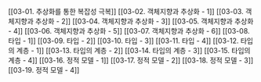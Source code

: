 [[03-01. 추상화를 통한 복잡성 극복]]
[[03-02. 객체지향과 추상화 - 1]]
[[03-03. 객체지향과 추상화 - 2]]
[[03-04. 객체지향과 추상화 - 3]]
[[03-05. 객체지향과 추상화 - 4]]
[[03-06. 객체지향과 추상화 - 5]]
[[03-07. 객체지향과 추상화 - 6]]
[[03-08. 타입 - 1]]
[[03-09. 타입 - 2]]
[[03-10. 타입 - 3]]
[[03-11. 타입 - 4]]
[[03-12. 타입의 계층 - 1]]
[[03-13. 타입의 계층 - 2]]
[[03-14. 타입의 계층 - 3]]
[[03-15. 타입의 계층 - 4]]
[[03-16. 정적 모델 - 1]]
[[03-17. 정적 모델 - 2]]
[[03-18. 정적 모델 - 3]]
[[03-19. 정적 모델 - 4]]